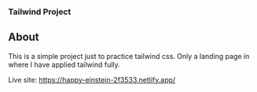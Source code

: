 ### Tailwind Project

## About 
This is a simple project just to practice tailwind css. Only a landing page in where I have applied tailwind fully. 

Live site: 
<https://happy-einstein-2f3533.netlify.app/>